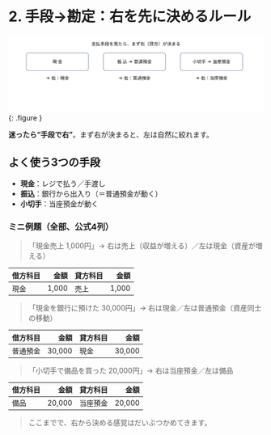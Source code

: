 # 2. 手段→勘定：右を先に決めるルール

![支払手段→勘定（右側）の早見表](../assets/img/ch04/method_to_account.svg){: .figure }

<p class="note">
<strong>迷ったら“手段で右”</strong>。まず右が決まると、左は自然に絞れます。
</p>

## よく使う3つの手段

- **現金**：レジで払う／手渡し
- **振込**：銀行から出入り（＝普通預金が動く）
- **小切手**：当座預金が動く

### ミニ例題（全部、公式4列）

> 「現金売上 1,000円」→ 右は売上（収益が増える）／左は現金（資産が増える）

| 借方科目 |  金額 | 貸方科目 |  金額 |
| -------- | ----: | -------- | ----: |
| 現金     | 1,000 | 売上     | 1,000 |

> 「現金を銀行に預けた 30,000円」→ 右は現金／左は普通預金（資産同士の移動）

| 借方科目 |   金額 | 貸方科目 |   金額 |
| -------- | -----: | -------- | -----: |
| 普通預金 | 30,000 | 現金     | 30,000 |

> 「小切手で備品を買った 20,000円」→ 右は当座預金／左は備品

| 借方科目 |   金額 | 貸方科目 |   金額 |
| -------- | -----: | -------- | -----: |
| 備品     | 20,000 | 当座預金 | 20,000 |

> ここまでで、右から決める感覚はだいぶつかめてきます。
